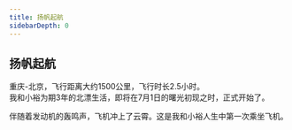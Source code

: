 ```yaml
---
title: 扬帆起航
sidebarDepth: 0
---
```


## 扬帆起航
重庆-北京，飞行距离大约1500公里，飞行时长2.5小时。  
我和小裕为期3年的北漂生活，即将在7月1日的曙光初现之时，正式开始了。

伴随着发动机的轰鸣声，飞机冲上了云霄。这是我和小裕人生中第一次乘坐飞机。